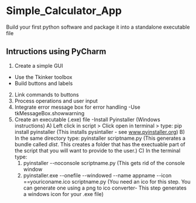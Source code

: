 # Simple_Calculator_App
Build your first python software and package it into a standalone executable file

## Intructions using PyCharm
1. Create a simple GUI
  - Use the Tkinker toolbox
  - Build buttons and labels
2. Link commands to buttons
3. Process operations and user input
4. Integrate error message box for error handling
  -Use tkMessageBox.showwarning
5. Create an executable (.exe) file 
  -Install Pyinstaller (Windows instructions)
    A) Left click in script > Click open in terminal > type: pip install pyinstaller (This installs pysintaller - see www.pyinstaller.org)
    B) In the same directory type: pyinstaller scriptname.py (This generates a bundle called *dist*. This creates a folder that has the exectuable part of the script that you will want to provide to the user.) 
    C) In the terminal type: 
      1) pyinstaller --noconsole scriptname.py (This gets rid of the console window
      2) pyinstaller.exe --onefile --windowed --name appname --icon ==youriconame.ico scriptname.py (You need an ico for this step. You can generate one using a png to ico converter- This step generates a windows icon for your .exe file)
    
